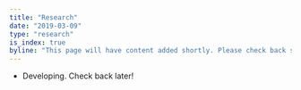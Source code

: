 ```yaml
---
title: "Research"
date: "2019-03-09"
type: "research"
is_index: true
byline: "This page will have content added shortly. Please check back soon."
---
```

- Developing. Check back later!